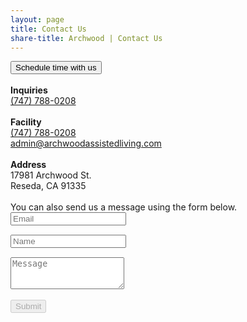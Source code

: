 ```yaml
---
layout: page
title: Contact Us
share-title: Archwood | Contact Us
---
```


<script src="https://www.google.com/recaptcha/api.js" async defer></script>
<script>enableSubmitContact = function(){ document.getElementById("submit_contact").disabled = false; }</script>

<!-- Calendly link widget begin -->
<div class="container-btn">
    <link rel="stylesheet" href="../assets/css/container-btn.css">
    <script src="https://assets.calendly.com/assets/external/widget.js" type="text/javascript" async></script>
    <button 
    type="button"
    class="btn btn-lg btn-contact-us"
    onclick="Calendly.initPopupWidget({url: 'https://calendly.com/archwoodassistedliving/informational-call?hide_gdpr_banner=1'});return false;">Schedule time with us
    </button>
</div>
<!-- Calendly link widget end -->

<div class = "row">
  <div class = "col-md-6">
    <br>
    <b>Inquiries</b>
    <br>
    <a href="tel:17477880208" title="Phone"> (747) 788-0208</a>
  </div>
</div>


<div class = "row">
  <div class = "col-md-6">
    <br>
    <b>Facility</b>
    <br>
    <a href="tel:17477880208" title="Phone"> (747) 788-0208</a>
    <br>
    <a href = "mailto:admin@archwoodassistedliving.com?subject=Archwood Assisted Living Inquiry" title="Email"> admin@archwoodassistedliving.com</a>
  </div>

  <div class = "col-md-6">
    <br>
    <b>Address</b>
    <br>
    17981 Archwood St.
    <br>
    Reseda, CA 91335
  </div>
</div>

<br>
You can also send us a message using the form below.

<form action="https://submit-form.com/mh0GV5zQt" class="form" id="contact-form">
  <div class="row">
    <div class="col-6">
      <input type="email" name="email" required="required" class="form-control input-lg" placeholder="Email" title="Email" style="margin-bottom: 15px;">
    </div>
    <div class="col-6">
      <input type="text" name="name" class="form-control input-lg" placeholder="Name" title="Name" style="margin-bottom: 15px;">
    </div>
  </div>
  <textarea type="text" name="content" class="form-control input-lg" placeholder="Message" title="Message" required="required" rows="3"></textarea>

  <div class="g-recaptcha" data-sitekey="6Lf-RTMpAAAAAA9mPOnsb3CVNW2l24wg65orihfM" data-callback="enableSubmitContact"></div>
  <input type="hidden" name="_feedback.success.title" value="Thanks for contacting Archwood Assisted Living, we'll be in touch shortly!" />
  <input type="hidden" name="_email.from" value="Formspark Archwood Assisted Living" />
  <input type="hidden" name="_feedback.error.title" value="An error occurred (did you check the &quot;I'm not a robot&quot; box?)" />

  <br/>
  <button id="submit_contact" type="submit" class="btn btn-lg btn-primary" disabled>Submit</button>
</form>
